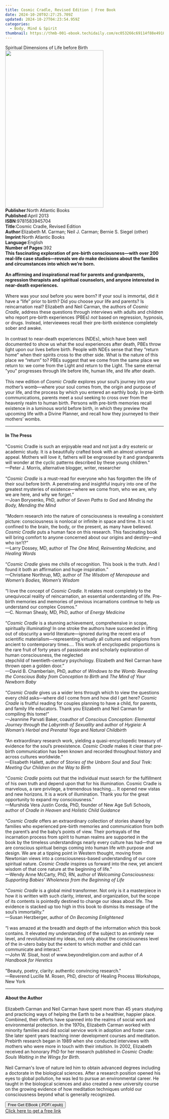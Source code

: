 ```yaml
---
title: Cosmic Cradle, Revised Edition | Free Book
date: 2024-10-20T02:27:25.709Z
updated: 2024-10-27T04:23:54.959Z
categories:
  - Body, Mind & Spirit
thumbnail: https://thmb-001-ebook.techidaily.com/ec053266c69114f88e49184865004751d7092851f8647cd5a6d74c67f0786394.jpg
---
```

<main id="book-container">
  <div class="flex flex-col">
    <div class="book-brief flex-1 py-6 px-4 sm:p-6 md:py-10 md:px-8">
      <!-- brief-->
      <div class="book-brief-main">
        Spiritual Dimensions of Life before Birth
      </div>
    </div>
    <div
      class="book-meta-info flex-1 grid gap-4 col-start-1 col-end-3 row-start-1 sm:mb-6 sm:grid-cols-4 lg:gap-6 lg:col-start-2 lg:row-end-6 lg:row-span-6 lg:mb-0"
    >
      <div
        class="book-meta-info-left place-content-center mt-4 p-4 text-sm leading-6 col-start-2 col-span-2 dark:text-slate-400"
      >
        <img
          class="w-full h-500 object-cover rounded-lg sm:h-255 sm:col-span-2 lg:col-span-full"
          src="https://img-001-ebook.techidaily.com/8b26bb1b2d5ee033ca86c024d1686c7c4ba58875b2d11f507e2db0138b5d344f.jpg"
          alt=""
          width="312"
          height="500"
        />
      </div>
      <div
        class="book-meta-info-right mt-2 col-start-1 row-start-2 col-span-3 self-center"
      >
        <!-- meta data  -->
        <div class="flex flex-col px-4 md:px-8">
          <div class="flex-1">
            <strong>Publisher</strong>:<span class="px-2"
              >North Atlantic Books</span
            >
          </div>
          <div class="flex-1">
            <strong>Published</strong>:<span class="px-2">April 2013</span>
          </div>
          <div class="flex-1">
            <strong>ISBN</strong>:<span class="px-2">9781583945704</span>
          </div>
          <div class="flex-1">
            <strong>Title</strong>:<span class="px-2"
              >Cosmic Cradle, Revised Edition</span
            >
          </div>
          <div class="flex-1">
            <strong>Author</strong>:<span class="px-2"
              >Elizabeth M. Carman; Neil J. Carman; Bernie S. Siegel
              (other)</span
            >
          </div>
          <div class="flex-1">
            <strong>Imprint</strong>:<span class="px-2"
              >North Atlantic Books</span
            >
          </div>
          <div class="flex-1">
            <strong>Language</strong>:<span class="px-2">English</span>
          </div>
          <div class="flex-1">
            <strong>Number of Pages</strong>:<span class="px-2">392</span>
          </div>
        </div>
      </div>
    </div>
    <div class="book-description flex-1 py-6 px-4 sm:p-6 md:py-10 md:px-8">
      <div class="book-description-main">
        <div accordion-content="" id="description">
          <b
            >This fascinating exploration of pre-birth consciousness—with over
            200 real-life case studies—reveals we <i>do</i> make decisions about
            the families and circumstances into which we’re born.</b
          ><br />
          <b></b><br />
          <b
            >An affirming and inspirational read for parents and grandparents,
            regression therapists and spiritual counselors, and anyone
            interested in near-death experiences.</b
          ><br />
          &nbsp;<br />
          Where was your soul before you were born? If your soul is immortal,
          did it have a “life” prior to birth? Did you choose your life and
          parents? Is reincarnation real? Elizabeth and Neil Carman, the authors
          of <i>Cosmic Cradle, </i>address these questions through interviews
          with adults and children who report pre-birth experiences (PBEs)
          <i>not</i> based on regression, hypnosis, or drugs. Instead,
          interviewees recall their pre-birth existence completely sober and
          awake.<br /><br />
          In contrast to near-death experiences (NDEs), which have been well
          documented to show us what the soul experiences after death, PBEs
          throw light upon our lives before birth. People with NDEs sense that
          they “return home” when their spirits cross to the other side. What is
          the nature of this place we “return” to? PBEs suggest that we come
          from the same place we return to: we come from the Light and return to
          the Light. The same eternal "you" progresses through life before life,
          human life, and life after death.<br /><br />
          This new edition of <i>Cosmic Cradle </i>explores your soul’s journey
          into your mother’s womb—where your soul comes from, the origin and
          purpose of your life, and the process by which you entered an earthly
          body. In pre-birth communications, parents meet a soul seeking to
          cross over from the heavenly realm to human birth. Persons with
          pre-birth memories recall existence in a luminous world before birth,
          in which they preview the upcoming life with a Divine Planner, and
          recall how they journeyed to their mothers’ wombs.
        </div>
        <div class="accordion-fader"></div>
      </div>
    </div>
    <div class="book-excerpts flex-1 py-6 px-4 sm:p-6 md:py-10 md:px-8">
      <!-- excerpts-->
      <div class="book-excerpts-main">
        <hr />
        <h4 class="placeholder placeholder-heading">
          <span>In The Press</span>
        </h4>
        <p>
          "Cosmic Cradle&nbsp;is such an enjoyable read and not just a dry
          esoteric or academic study. It is a beautifully crafted book with an
          almost universal appeal.&nbsp;Mothers will love it, fathers will be
          engrossed by it and grandparents will wonder at the cyclic patterns
          described by these young children."<br />—Peter J. Morris, alternative
          blogger, writer, researcher&nbsp;<br /><br />“<i>Cosmic Cradle</i> is
          a must-read for everyone who has forgotten the life of their soul
          before birth. A penetrating and insightful inquiry into one of the
          greatest mysteries of existence—where we come from, who we are, why we
          are here, and why we forget.”<br />—Joan Borysenko, PhD, author of
          <i>Seven Paths to God</i> and<i> Minding the Body, Mending the Mind</i
          ><br /><br />“Modern research into the nature of consciousness is
          revealing a consistent picture: consciousness is nonlocal or infinite
          in space and time. It is not confined to the brain, the body, or the
          present, as many have believed. <i>Cosmic Cradle</i> puts a human face
          on this research. This fascinating book will bring comfort to anyone
          concerned about our origins and destiny—and who isn’t?”<br />—Larry
          Dossey, MD, author of <i>The One Mind, Reinventing Medicine,</i> and
          <i>Healing Words</i><br /><br />“<i>Cosmic Cradle</i> gives me chills
          of recognition. This book is the truth. And I found it both an
          affirmation and huge inspiration.”<br />—Christiane Northrup, MD,
          author of <i>The Wisdom of Menopause</i> and
          <i>Women’s Bodies, Women’s Wisdom</i><br /><br />“I love the concept
          of <i>Cosmic Cradle.</i> It relates most completely to the unequivocal
          reality of reincarnation, an essential understanding of life.
          Pre-birth memories and memories of previous incarnations continue to
          help us understand our complex Cosmos.”<br />—C. Norman Shealy, MD,
          PhD, author of <i>Energy Medicine</i><br /><br />“<i>Cosmic Cradle</i>
          is a stunning achievement, comprehensive in scope, spiritually
          illuminating! In one stroke the authors have succeeded in lifting out
          of obscurity a world literature—ignored during the recent era of
          scientific materialism—representing virtually all cultures and
          religions from ancient to contemporary times.… This work of
          encyclopedic proportions is the rare fruit of forty years of
          passionate and scholarly exploration of human consciousness, the
          neglected<br />stepchild of twentieth-century psychology. Elizabeth
          and Neil Carman have thrown open a golden door.”<br />—David B.
          Chamberlain, PhD, author of
          <i
            >Windows to the Womb: Revealing the Conscious Baby from Conception
            to Birth</i
          >
          and <i>The Mind of Your Newborn Baby</i><br /><br />“<i
            >Cosmic Cradle</i
          >
          gives us a wider lens through which to view the questions every child
          asks—where did I come from and how did I get here?
          <i>Cosmic Cradle</i> is fruitful reading for couples planning to have
          a child, for parents, and family life educators. Thank you Elizabeth
          and Neil Carman for compiling this tome!”<br />—Jeannine Parvati
          Baker, coauthor of
          <i
            >Conscious Conception: Elemental Journey through the Labyrinth of
            Sexuality</i
          >
          and author of <i>Hygieia: A Woman’s Herbal and Prenatal Yoga</i> and
          <i>Natural Childbirth</i><br /><br />“An extraordinary research work,
          yielding a quasi-encyclopedic treasury of evidence for the soul’s
          preexistence. <i>Cosmic Cradle</i> makes it clear that pre-birth
          communication has been known and recorded throughout history and
          across cultures worldwide.”<br />—Elisabeth Hallett, author of S<i
            >tories of the Unborn Soul</i
          >
          and<i> Soul Trek: Meeting Our Children on the Way to Birth</i
          ><br /><br />“<i>Cosmic Cradle</i> points out that the individual must
          search for the fulfillment of his own truth and depend upon that for
          his illumination. Cosmic Cradle is marvelous, a rare privilege, a
          tremendous teaching.… It opened new vistas and new horizons. It is a
          work of illumination. Thank you for the great opportunity to expand my
          consciousness.”<br />—Murshida Vera Justin Corda, PhD, founder of New
          Age Sufi Schools, author of <i>Cradle in Heaven</i> and
          <i>Holistic Child Guidance</i><br /><br />“<i>Cosmic Cradle</i> offers
          an extraordinary collection of stories shared by families who
          experienced pre-birth memories and communication from both the
          parent’s and the baby’s points of view. Their portrayals of the
          incarnation process from spirit to human realms are supported in
          the<br />book by the timeless understandings nearly every culture has
          had—that we are conscious spiritual beings coming into human life with
          purpose and design. We are at a tipping point in Western thought,
          moving from Newtonian views into a consciousness-based understanding
          of our core<br />spiritual nature. <i>Cosmic Cradle</i> inspires us
          forward into the new, yet ancient wisdom of that core nature at the
          beginning of life.”<br />—Wendy Anne McCarty, PhD, RN, author of
          <i
            >Welcoming Consciousness: Supporting Babies’ Wholeness from the
            Beginning of Life</i
          ><br /><br />“<i>Cosmic Cradle</i> is a global mind transformer. Not
          only is it a masterpiece in how it is written with such clarity,
          interest, and organization, but the scope of its contents is pointedly
          destined to change our ideas about life. The evidence is stacked up
          too high in this book to dismiss its message of the soul’s
          immortality.”<br />—Susan Herzberger, author of
          <i>On Becoming Enlightened</i><br /><br />“I was amazed at the breadth
          and depth of the information which this book contains. It elevated my
          understanding of the subject to an entirely new level, and
          revolutionized my ideas, not only about the consciousness level of the
          in-utero baby but the extent to which mother and child can communicate
          and interact.”<br />—John W. Sloat, host of www.beyondreligion.com and
          author of <i>A Handbook for Heretics</i><br /><br />"Beauty, poetry,
          clarity: authentic convincing research." <br />—Reverend Lucille M.
          Rosen, PhD, director of Healing Process Workshops, New York
        </p>
      </div>
    </div>
    <div class="book-about-author flex-1 py-6 px-4 sm:p-6 md:py-10 md:px-8">
      <!-- about author-->
      <div class="book-main-author-main">
        <hr />
        <h4 class="placeholder placeholder-heading">
          <span>About the Author</span>
        </h4>
        <p>
          Elizabeth Carman and Neil Carman have spent more than 45 years
          studying and practicing ways of helping the Earth to be a healthier,
          happier place. Combined, their efforts have spanned into the realms of
          social work and environmental protection. In the 1970s, Elizabeth
          Carman worked with minority families and did social service work in
          adoption and foster care. She later spent years teaching inner
          development courses and meditation. Prebirth research began in 1989
          when she conducted interviews with mothers who were more in touch with
          their intuition. In 2002, Elizabeth received an honorary PhD for her
          research published in&nbsp;<i
            >Cosmic Cradle: Souls Waiting in the Wings for Birth</i
          >.<br /><br />Neil Carman's love of nature led him to obtain advanced
          degrees including a doctorate in the biological sciences. After a
          research position opened his eyes to global pollution, he was led to
          pursue an environmental career. He taught in the biological sciences
          and also created a new university course on the growing evidence of
          how meditation techniques unfold our consciousness beyond what is
          generally recognized.
        </p>
      </div>
    </div>
    <div class="book-free-get flex-1 py-6 px-4 sm:p-6 md:py-10 md:px-8">
      <button
        id="btn-free-get"
        class="bg-blue-500 hover:bg-blue-700 text-white font-bold py-2 px-4 rounded"
      >
        Free Get EBook (.PDF/.epub)
      </button>
      <div id="countdown-display" class="px-2 text-lg mt-2"></div>
      <a
        id="free-link"
        class="hidden bg-blue-500 hover:bg-blue-700 text-white font-bold py-2 px-4 rounded"
        href="https://www.ebooks.com/en-us/book/906163/cosmic-cradle-revised-edition/elizabeth-m-carman/"
        target="_blank"
        >Click here to get a free link</a
      >
    </div>
    <script>
      let countdownTime = 0;
      let countdownInterval = null;
      document
        .getElementById('btn-free-get')
        .addEventListener('click', startCountdown);
      function startCountdown() {
        countdownTime = new Date().getTime() + 60000 * 3;
        countdownInterval = setInterval(updateCountdown, 1000);
        document.getElementById('btn-free-get').disabled = true;
        document
          .getElementById('btn-free-get')
          .classList.add('bg-gray-500', 'cursor-not-allowed');
      }
      function updateCountdown() {
        let currentTime = new Date().getTime();
        let timeLeft = countdownTime - currentTime;
        let secondsLeft = Math.floor(timeLeft / 1000);
        document.getElementById('countdown-display').innerHTML =
          `Remaining time: ${secondsLeft} seconds.`;
        if (secondsLeft <= 0) {
          clearInterval(countdownInterval);
          document.getElementById('btn-free-get').classList.add('hidden');
          document.getElementById('free-link').classList.remove('hidden');
          document.getElementById('countdown-display').innerHTML = '';
        }
      }
    </script>
  </div>
</main>

<ins class="adsbygoogle"
      style="display:block"
      data-ad-client="ca-pub-7571918770474297"
      data-ad-slot="8358498916"
      data-ad-format="auto"
      data-full-width-responsive="true"></ins>
    
